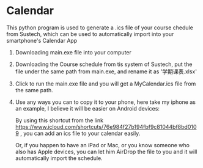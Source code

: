 # Calendar
This python program is used to generate a .ics file of your course chedule from Sustech, which can be used to automatically import into your smartphone's Calendar App

1. Downloading main.exe file into your computer

2. Downloading the Course schedule from tis system of Sustech, put the file under the same path from main.exe, and rename it as '学期课表.xlsx'

3. Click to run the main.exe file and you will get a MyCalendar.ics file from the same path. 

4. Use any ways you can to copy it to your phone, here take my iphone as an example, I believe it will be easier on Android devices:

    By using this shortcut from the link https://www.icloud.com/shortcuts/76e984f27b194fbf9c81044bf8bd0109 , you can add an ics file to your calendar easily. 

    Or, if you happen to have an iPad or Mac, or you know someone who also has Apple devices, you can let him AirDrop the file to you and it will automatically import the schedule. 


